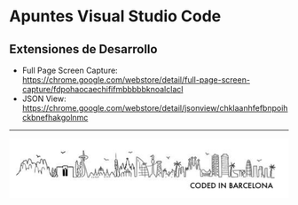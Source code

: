 # Apuntes Visual Studio Code  

## Extensiones de Desarrollo

- Full Page Screen Capture: <https://chrome.google.com/webstore/detail/full-page-screen-capture/fdpohaocaechififmbbbbbknoalclacl>
- JSON View: <https://chrome.google.com/webstore/detail/jsonview/chklaanhfefbnpoihckbnefhakgolnmc>

---
<!-- Pit i Collons -->
<img src="https://raw.githubusercontent.com/leguim-repo/leguim-repo/master/img/codedinbcn.png" witdh="109px" alt="Coded in Barcelona"/>


<!-- 
⇧⌥
⇧⌘
↓
↑
-->  
